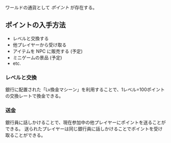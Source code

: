 ワールドの通貨として _ポイント_ が存在する。

## ポイントの入手方法

- レベルと交換する
- 他プレイヤーから受け取る
- アイテムを NPC に販売する (予定)
- ミニゲームの景品 (予定)
- etc.

### レベルと交換

銀行に配置された「Lv換金マシーン」を利用することで、1レベル=100ポイントの交換レートで換金できる。

### 送金

銀行員に話しかけることで、現在参加中の他プレイヤーにポイントを送ることができる。
送られたプレイヤーは同じ銀行員に話しかけることでポイントを受け取ることができる。
